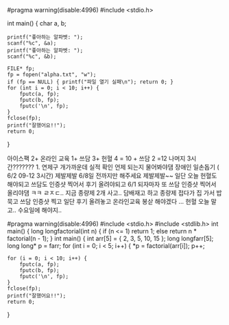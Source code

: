 #pragma warning(disable:4996)
#include <stdio.h>

int main()
{ 
    char a, b;
    
    printf("좋아하는 알파벳: ");
    scanf("%c", &a);
    printf("좋아하는 알파벳: ");
    scanf("%c", &b);

    FILE* fp;
    fp = fopen("alpha.txt", "w");
    if (fp == NULL) { printf("파일 열기 실패\n"); return 0; }
    for (int i = 0; i < 10; i++) {
        fputc(a, fp);
        fputc(b, fp);
        fputc('\n', fp);
    }
    fclose(fp);
    printf("잘했어요!!");
    return 0;
}


아이스팩 2+ 온라인 교육 1+ 쓰담 3+ 헌혈 4 = 10     + 쓰담 2 =12 
나머지 3시간??????? 1. 연제구 개가까운데 실적 확인 언제 되는지 물어봐야댐 장애인 일손돕기 ( 6/2 09-12 3시간) 제발제발 6/8일 전까지만 해주세요 제발제발~~
일단 오늘 헌혈도 해야되고 쓰담도 인증샷 찍어서 후기 올려야되고 6/1 되자마자 또 쓰담 인증샷 찍어서 올리야댐 ㅋㅋ ㄹㅈㄷ..
지금 종량제 2개 사고.. 담배재고 하고 종량제 접다가 집 가서 밥 묵고 쓰담 인증샷 찍고 일단 후기 올려놓고 온라인교육 봉삳 해야겠다 ... 헌혈 오늘 말고.. 수요일에 해야지.. 

#pragma warning(disable:4996)
#include <stdio.h>
#include <stdlib.h>
int main() { 
    long longfactorial(int n) { 
        if (n <= 1) return 1; 
        else return n * factorial(n - 1);  }
    int main() {
        int arr[5] = { 2, 3, 5, 10, 15 }; long longfarr[5]; long long* p = farr; for (int i = 0; i < 5; i++) {
            *p = factorial(arr[i]); p++;
    
    for (i = 0; i < 10; i++) {
        fputc(a, fp);
        fputc(b, fp);
        fputc('\n', fp);
    }
    fclose(fp);
    printf("잘했어요!!");
    return 0;
}
